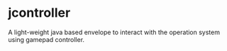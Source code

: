 # jcontroller
A light-weight java based envelope to interact with the operation system using gamepad controller. 
